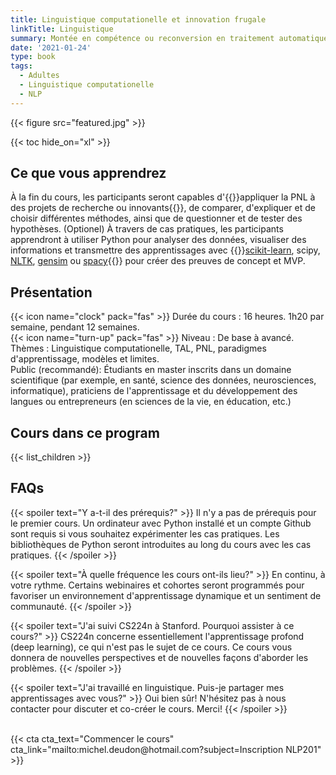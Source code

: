 ```yaml
---
title: Linguistique computationelle et innovation frugale
linkTitle: Linguistique
summary: Montée en compétence ou reconversion en traitement automatique des langues et programmation neuro linguistique, pour des organisations publiques ou privées, des start-up ou des universités.
date: '2021-01-24'
type: book
tags:
  - Adultes
  - Linguistique computationelle
  - NLP
---
```


{{< figure src="featured.jpg" >}}

{{< toc hide_on="xl" >}}

## Ce que vous apprendrez

À la fin du cours, les participants seront capables d'{{<hl>}}appliquer la PNL à des projets de recherche ou innovants{{</hl>}}, de comparer, d'expliquer et de choisir différentes méthodes, ainsi que de questionner et de tester des hypothèses. (Optionel) À travers de cas pratiques, les participants apprendront à utiliser Python pour analyser des données, visualiser des informations et transmettre des apprentissages avec {{<hl>}}[scikit-learn](https://scikit-learn.org/stable/ ), scipy, [NLTK](https://www.nltk.org/), [gensim](https://radimrehurek.com/gensim/index.html) ou [spacy](https://spacy.io/){{</hl>}} pour créer des preuves de concept et MVP.

## Présentation

{{< icon name="clock" pack="fas" >}} Durée du cours : 16 heures. 1h20 par semaine, pendant 12 semaines. <br>
{{< icon name="turn-up" pack="fas" >}} Niveau : De base à avancé. <br>
Thèmes : Linguistique computationelle, TAL, PNL, paradigmes d'apprentissage, modèles et limites. <br>
Public (recommandé): Étudiants en master inscrits dans un domaine scientifique (par exemple, en santé, science des données, neurosciences, informatique), praticiens de l'apprentissage et du développement des langues ou entrepreneurs (en sciences de la vie, en éducation, etc.)


## Cours dans ce program

{{< list_children >}}

## FAQs

{{< spoiler text="Y a-t-il des prérequis?" >}}
Il n'y a pas de prérequis pour le premier cours. Un ordinateur avec Python installé et un compte Github sont requis si vous souhaitez expérimenter les cas pratiques. Les bibliothèques de Python seront introduites au long du cours avec les cas pratiques.
{{< /spoiler >}}

{{< spoiler text="À quelle fréquence les cours ont-ils lieu?" >}}
En continu, à votre rythme. Certains webinaires et cohortes seront programmés pour favoriser un environnement d'apprentissage dynamique et un sentiment de communauté.
{{< /spoiler >}}

{{< spoiler text="J'ai suivi CS224n à Stanford. Pourquoi assister à ce cours?" >}}
CS224n concerne essentiellement l'apprentissage profond (deep learning), ce qui n'est pas le sujet de ce cours. Ce cours vous donnera de nouvelles perspectives et de nouvelles façons d'aborder les problèmes.
{{< /spoiler >}}

{{< spoiler text="J'ai travaillé en linguistique. Puis-je partager mes apprentissages avec vous?" >}}
Oui bien sûr! N'hésitez pas à nous contacter pour discuter et co-créer le cours. Merci!
{{< /spoiler >}}

<br>
{{< cta cta_text="Commencer le cours" cta_link="mailto:michel.deudon@hotmail.com?subject=Inscription NLP201" >}}
